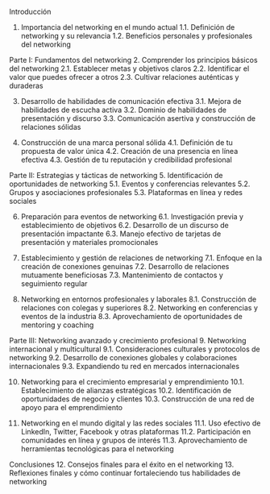 Introducción
1. Importancia del networking en el mundo actual
   1.1. Definición de networking y su relevancia
   1.2. Beneficios personales y profesionales del networking

Parte I: Fundamentos del networking
2. Comprender los principios básicos del networking
   2.1. Establecer metas y objetivos claros
   2.2. Identificar el valor que puedes ofrecer a otros
   2.3. Cultivar relaciones auténticas y duraderas

3. Desarrollo de habilidades de comunicación efectiva
   3.1. Mejora de habilidades de escucha activa
   3.2. Dominio de habilidades de presentación y discurso
   3.3. Comunicación asertiva y construcción de relaciones sólidas

4. Construcción de una marca personal sólida
   4.1. Definición de tu propuesta de valor única
   4.2. Creación de una presencia en línea efectiva
   4.3. Gestión de tu reputación y credibilidad profesional

Parte II: Estrategias y tácticas de networking
5. Identificación de oportunidades de networking
   5.1. Eventos y conferencias relevantes
   5.2. Grupos y asociaciones profesionales
   5.3. Plataformas en línea y redes sociales

6. Preparación para eventos de networking
   6.1. Investigación previa y establecimiento de objetivos
   6.2. Desarrollo de un discurso de presentación impactante
   6.3. Manejo efectivo de tarjetas de presentación y materiales promocionales

7. Establecimiento y gestión de relaciones de networking
   7.1. Enfoque en la creación de conexiones genuinas
   7.2. Desarrollo de relaciones mutuamente beneficiosas
   7.3. Mantenimiento de contactos y seguimiento regular

8. Networking en entornos profesionales y laborales
   8.1. Construcción de relaciones con colegas y superiores
   8.2. Networking en conferencias y eventos de la industria
   8.3. Aprovechamiento de oportunidades de mentoring y coaching

Parte III: Networking avanzado y crecimiento profesional
9. Networking internacional y multicultural
   9.1. Consideraciones culturales y protocolos de networking
   9.2. Desarrollo de conexiones globales y colaboraciones internacionales
   9.3. Expandiendo tu red en mercados internacionales

10. Networking para el crecimiento empresarial y emprendimiento
    10.1. Establecimiento de alianzas estratégicas
    10.2. Identificación de oportunidades de negocio y clientes
    10.3. Construcción de una red de apoyo para el emprendimiento

11. Networking en el mundo digital y las redes sociales
    11.1. Uso efectivo de LinkedIn, Twitter, Facebook y otras plataformas
    11.2. Participación en comunidades en línea y grupos de interés
    11.3. Aprovechamiento de herramientas tecnológicas para el networking

Conclusiones
12. Consejos finales para el éxito en el networking
13. Reflexiones finales y cómo continuar fortaleciendo tus habilidades de networking

